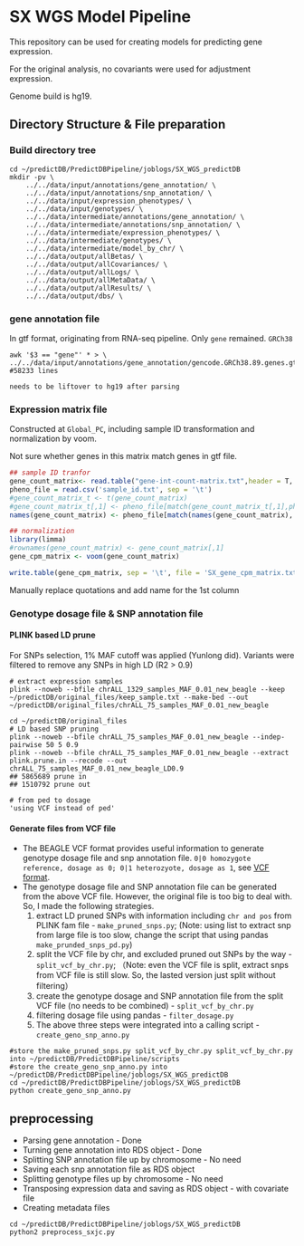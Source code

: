# SX WGS Model Pipeline

This repository can be used for creating models for predicting gene expression. 

For the original analysis, no covariants were used for adjustment expression.

Genome build is hg19.



## Directory Structure & File preparation

### Build directory tree

```shell
cd ~/predictDB/PredictDBPipeline/joblogs/SX_WGS_predictDB
mkdir -pv \
    ../../data/input/annotations/gene_annotation/ \
    ../../data/input/annotations/snp_annotation/ \
    ../../data/input/expression_phenotypes/ \
    ../../data/input/genotypes/ \
    ../../data/intermediate/annotations/gene_annotation/ \
    ../../data/intermediate/annotations/snp_annotation/ \
    ../../data/intermediate/expression_phenotypes/ \
    ../../data/intermediate/genotypes/ \
    ../../data/intermediate/model_by_chr/ \
    ../../data/output/allBetas/ \
    ../../data/output/allCovariances/ \
    ../../data/output/allLogs/ \
    ../../data/output/allMetaData/ \
    ../../data/output/allResults/ \
    ../../data/output/dbs/ \
```

### gene annotation file

In gtf format, originating from RNA-seq  pipeline. Only `gene` remained. `GRCh38`

```shell
awk '$3 == "gene"' * > \
../../data/input/annotations/gene_annotation/gencode.GRCh38.89.genes.gtf
#58233 lines
```

`needs to be liftover to hg19 after parsing`



### Expression matrix file

Constructed at `Global_PC`, including sample ID transformation and normalization by voom.

Not sure whether genes in this matrix match genes in gtf file.

```R
## sample ID tranfor
gene_count_matrix<- read.table("gene-int-count-matrix.txt",header = T, sep = '\t', row.names = 1)
pheno_file = read.csv('sample_id.txt', sep = '\t')
#gene_count_matrix_t <- t(gene_count_matrix)
#gene_count_matrix_t[,1] <- pheno_file[match(gene_count_matrix_t[,1],pheno_file[,1]),2]
names(gene_count_matrix) <- pheno_file[match(names(gene_count_matrix), pheno_file[,1]),2]

## normalization
library(limma)
#rownames(gene_count_matrix) <- gene_count_matrix[,1]
gene_cpm_matrix <- voom(gene_count_matrix)

write.table(gene_cpm_matrix, sep = '\t', file = 'SX_gene_cpm_matrix.txt')
```

Manually replace quotations and add name for the 1st column



### Genotype dosage file & SNP annotation file

#### PLINK based LD prune

For SNPs selection, 1% MAF cutoff was applied (Yunlong did). Variants were filtered to remove any SNPs in high LD (R2 > 0.9)

```shell
# extract expression samples
plink --noweb --bfile chrALL_1329_samples_MAF_0.01_new_beagle --keep ~/predictDB/original_files/keep_sample.txt --make-bed --out ~/predictDB/original_files/chrALL_75_samples_MAF_0.01_new_beagle

cd ~/predictDB/original_files
# LD based SNP pruning
plink --noweb --bfile chrALL_75_samples_MAF_0.01_new_beagle --indep-pairwise 50 5 0.9
plink --noweb --bfile chrALL_75_samples_MAF_0.01_new_beagle --extract plink.prune.in --recode --out chrALL_75_samples_MAF_0.01_new_beagle_LD0.9
## 5865689 prune in
## 1510792 prune out

# from ped to dosage
'using VCF instead of ped'
```

#### Generate files from VCF file
* The BEAGLE VCF format provides useful information to generate genotype dosage file and snp annotation file. `0|0 homozygote reference, dosage as 0; 0|1 heterozyote, dosage as 1`, see [VCF format](https://faculty.washington.edu/browning/beagle/intro-to-vcf.html).
* The genotype dosage file and SNP annotation file can be generated from the above VCF file. However, the original file is too big to deal with. So, I made the following strategies.
  1. extract LD pruned SNPs with information including `chr and pos` from PLINK fam file - `make_pruned_snps.py`; (Note: using list to extract snp from large file is too slow, change the script that using pandas `make_prunded_snps_pd.py`)
  2. split the VCF file by chr, and excluded pruned out SNPs by the way - `split_vcf_by_chr.py`; （Note: even the VCF file is split, extract snps from VCF file is still slow. So, the lasted version just split without filtering）
  3. create the genotype dosage and SNP annotation file from the split VCF file (no needs to be combined) - `split_vcf_by_chr.py`
  4. filtering dosage file using pandas - `filter_dosage.py`
  5. The above three steps were integrated into a calling script - `create_geno_snp_anno.py` 

```shell
#store the make_pruned_snps.py split_vcf_by_chr.py split_vcf_by_chr.py into ~/predictDB/PredictDBPipeline/scripts
#store the create_geno_snp_anno.py into ~/predictDB/PredictDBPipeline/joblogs/SX_WGS_predictDB
cd ~/predictDB/PredictDBPipeline/joblogs/SX_WGS_predictDB
python create_geno_snp_anno.py 
```



## preprocessing 

* Parsing gene annotation - Done
* Turning gene annotation into RDS object - Done
* Splitting SNP annotation file up by chromosome - No need
* Saving each snp annotation file as RDS object
* Splitting genotype files up by chromosome - No need
* Transposing expression data and saving as RDS object - with covariate file
* Creating metadata files

```shell
cd ~/predictDB/PredictDBPipeline/joblogs/SX_WGS_predictDB
python2 preprocess_sxjc.py
```

